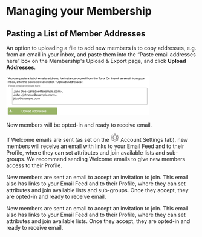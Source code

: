 # Managing your Membership

<span id="gv-2members-11membersAdd"></span>
## Pasting a List of Member Addresses

An option to uploading a file to add new members is to copy addresses, e.g. from an email in your inbox, and paste them into the “Paste email addresses here” box on the Membership's Upload & Export page, and click **Upload Addresses**.

<img src="/docimages/addmem-paste.png" width="75%">

<span class="g4s">
  
New members will be opted-in and ready to receive email.

If Welcome emails are sent (as set on the <img src="/docimages/transparent-gear-icon.png" height="22"> Account Settings tab),
new members will receive an email with links to your Email Feed and to
their Profile, where they can set attributes and join available
lists and sub-groups.  We recommend sending Welcome emails to give
new members access to their Profile.
  
</span> <!-- g4s -->

<span class="sub">
  
New members are sent an email to accept an invitation to join.  This email also has links to your Email Feed and to their Profile, where they can set attributes and join available lists and sub-groups. Once they accept, they are opted-in and ready to receive email.
  
</span> <!-- sub -->

<span class="free">
  
New members are sent an email to accept an invitation to join.  This email also has links to your Email Feed and to their Profile, where they can set attributes and join available lists. Once they accept, they are opted-in and ready to receive email.

</span> <!-- free -->
